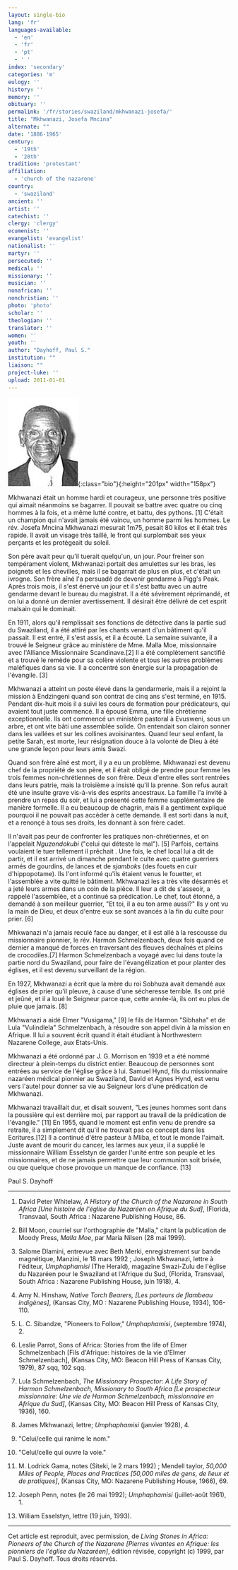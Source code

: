 ```yaml
---
layout: single-bio
lang: 'fr'
languages-available:
  - 'en'
  - 'fr'
  - 'pt'
  - ' '
index: 'secondary'
categories: 'm'
eulogy: ''
history: ''
memory: ''
obituary: ''
permalink: '/fr/stories/swaziland/mkhwanazi-josefa/'
title: "Mkhwanazi, Josefa Mncina"
alternate: ""
date: '1886-1965'
century:
  - '19th'
  - '20th'
tradition: 'protestant'
affiliation:
  - 'church of the nazarene'
country:
  - 'swaziland'
ancient: ''
artist: ''
catechist: ''
clergy: 'clergy'
ecumenist: ''
evangelist: 'evangelist'
nationalist: ''
martyr: ''
persecuted: ''
medical: ''
missionary: ''
musician: ''
nonafrican: ''
nonchristian: ''
photo: 'photo'
scholar: ''
theologian: ''
translator: ''
women: ''
youth: ''
author: "Dayhoff, Paul S."
institution: ""
liaison: ""
project-luke: ''
upload: 2011-01-01
---
```


![Josefa Mncina Mkhwanazi](/images/bio-pics/swaziland/mkhwanazi-josefa/mkhwanazi-josefa.jpg){:class="bio"}{:height="201px" width="158px"}

Mkhwanazi était un homme hardi et courageux, une personne très positive qui aimait néanmoins se bagarrer. Il pouvait se battre avec quatre ou cinq hommes à la fois, et a même lutté contre, et battu, des pythons. [1] C'était un champion qui n'avait jamais été vaincu, un homme parmi les hommes. Le rév. Josefa Mncina Mkhwanazi mesurait 1m75, pesait 80 kilos et il était très rapide. Il avait un visage très taillé, le front qui surplombait ses yeux perçants et les prot&eacute;geait du soleil.

Son père avait peur qu'il tuerait quelqu'un, un jour. Pour freiner son tempérament violent, Mkhwanazi portait des amulettes sur les bras, les poignets et les chevilles, mais il se bagarrait de plus en plus, et c'&eacute;tait un ivrogne. Son frère aîné l'a persuadé de devenir gendarme à Pigg's Peak. Après trois mois, il s'est &eacute;nervé un jour et il s'est battu avec un autre gendarme devant le bureau du magistrat. Il a été sévèrement r&eacute;primand&eacute;, et on lui a donné un dernier avertissement. Il désirait être délivré de cet esprit malsain qui le dominait.

En 1911, alors qu'il remplissait ses fonctions de détective dans la partie sud du Swaziland, il a été attiré par les chants venant d'un bâtiment qu'il passait. Il est entré, il s'est assis, et il a écouté. La semaine suivante, il a trouvé le Seigneur grâce au ministère de Mme. Malla  Moe, missionnaire avec l'Alliance Missionnaire Scandinave.[2] Il a été complètement sanctifié et a trouvé le remède pour sa colère violente et tous les autres problèmes maléfiques dans sa vie. Il a concentré son énergie sur la propagation de l'évangile. [3]

Mkhwanazi a atteint un poste élevé dans la gendarmerie, mais il a rejoint la mission à Endzingeni quand son contrat de cinq ans s'est terminé, en 1915. Pendant dix-huit mois il a suivi les cours de formation pour prédicateurs, qui avaient tout juste commencé. Il a épousé Emma, une fille chrétienne exceptionnelle. Ils ont commencé un ministère pastoral à Evusweni, sous un arbre, et ont vite bâti une assemblée solide. On entendait son clairon sonner dans les vallées et sur les collines avoisinantes. Quand leur seul enfant, la petite Sarah, est morte, leur résignation douce à la volonté de Dieu à été une grande leçon pour leurs amis Swazi.

Quand son frère aîné est mort, il y a eu un problème. Mkhwanazi est devenu chef de la propriété de son père, et il était obligé de prendre pour femme les trois femmes non-chrétiennes de son frère. Deux d'entre elles sont rentrées dans leurs patrie, mais la troisième a insisté qu'il la prenne. Son refus aurait été une insulte grave vis-à-vis des esprits ancestraux. La famille l'a invité à prendre un repas du soir, et lui a présenté cette femme supplémentaire de manière formelle. Il a eu beaucoup de chagrin, mais il a gentiment expliqué pourquoi il ne pouvait pas accéder à cette demande. Il est sorti dans la nuit, et a renonçé à tous ses droits, les donnant à son frère cadet.

Il n'avait pas peur de confronter les pratiques non-chrétiennes, et on l'appelait *Nguzondokubi* ("celui qui déteste le mal"). [5] Parfois, certains voulaient le tuer tellement il prêchait . Une fois, le chef local lui a dit de partir, et il est arrivé un dimanche pendant le culte avec quatre guerriers armés de gourdins, de lances et de *sjamboks* (des fouets en cuir d'hippopotame). Ils l'ont informé qu'ils étaient venus le fouetter, et l'assemblée a vite quitté le bâtiment. Mkhwanazi les a très vite désarmés et a jeté leurs armes dans un coin de la pièce. Il leur a dit de s'asseoir, a rappelé l'assemblée, et a continué sa prédication. Le chef, tout étonné, a demandé à son meilleur guerrier, "Et toi, il a eu ton arme aussi?" Ils y ont vu la main de Dieu, et deux d'entre eux se sont avanc&eacute;s à la fin du culte pour prier. [6]

Mhkwanazi n'a jamais reculé face au danger, et il est allé à la rescousse du missionnaire pionnier, le rév. Harmon Schmelzenbach, deux fois quand ce dernier a manqué de forces en traversant des fleuves déchaînés et pleins de crocodiles.[7] Harmon Schmelzenbach a voyagé avec lui dans toute la partie nord du Swaziland, pour faire de l'évangélization et pour planter des églises, et il est devenu surveillant de la région.

En 1927, Mkhwanazi a écrit que la mère du roi Sobhuza avait demandé aux églises de prier qu'il pleuve, à cause d'une sécheresse terrible. Ils ont prié et jeûné, et il a loué le Seigneur parce que, cette année-là, ils ont eu plus de pluie que jamais. [8]

Mkhwanazi a aidé Elmer "Vusigama," [9] le fils de Harmon "Sibhaha" et de Lula "Vulindlela" Schmelzenbach, à résoudre son appel divin à la mission en Afrique. Il lui a souvent écrit quand it était étudiant à Northwestern Nazarene College, aux Etats-Unis.

Mkhwanazi a été ordonné par J. G. Morrison en 1939 et a été nommé directeur à plein-temps du district entier. Beaucoup de personnes sont entrées au service de l'église grâce à lui. Samuel Hynd, fils du missionnaire nazaréen médical pionnier au Swaziland, David et Agnes Hynd, est venu vers l'autel pour donner sa vie au Seigneur lors d'une prédication de Mkhwanazi.

Mkhwanazi travaillait dur, et disait souvent, "Les jeunes hommes sont dans la poussière qui est derrière moi, par rapport au travail de la prédication de l'évangile." [11] En 1955, quand le moment est enfin venu de prendre sa retraite, il a simplement dit qu'il ne trouvait pas ce concept dans les Ecritures.[12] Il a continué d'être pasteur à Mliba, et tout le monde l'aimait. Juste avant de mourir du cancer, les larmes aux yeux, il a supplié le missionnaire William Esselstyn de garder l'unité entre son peuple et les missionnaires, et de ne jamais permettre que leur communion soit brisée, ou que quelque chose provoque un manque de confiance. [13]

Paul S. Dayhoff

---

1. David Peter Whitelaw, *A History of the Church of the Nazarene in South Africa [Une histoire de l'église du Nazaréen en Afrique du Sud]*, (Florida, Transvaal, South Africa : Nazarene Publishing House, 86.

2. Bill Moon, courriel sur l'orthographie de "Malla," citant la publication de Moody Press, *Malla Moe*, par Maria Nilsen (28 mai 1999).

3. Salome Dlamini, entrevue avec Beth Merki, enregistrement sur bande magnétique, Manzini, le 18 mars 1992 ; Joseph Mkhwanazi, lettre à l'éditeur, *Umphaphamisi* (The Herald), magazine Swazi-Zulu de l'église du Nazaréen pour le Swaziland et l'Afrique du Sud, (Florida, Transvaal, South Africa : Nazarene Publishing House, juin 1918), 4.

4. Amy N. Hinshaw, *Native Torch Bearers, [Les porteurs de flambeau indigènes]*, (Kansas City, MO : Nazarene Publishing House, 1934), 106-110.

5. L. C. Sibandze, "Pioneers to Follow," *Umphaphamisi*, (septembre 1974), 2.

6. Leslie Parrot, Sons of Africa: Stories from the life of Elmer Schmelzenbach [Fils d'Afrique: histoires de la vie d'Elmer Schmelzenbach], (Kansas City, MO: Beacon Hill Press of Kansas City, 1979), 87 sqq, 102 sqq.

7. Lula Schmelzenbach, *The Missionary Prospector: A Life Story of Harmon Schmelzenbach, Missionary to South Africa [Le prospecteur missionnaire: Une vie de Harmon Schmelzenbach, missionnaire en Afrique du Sud]*, (Kansas City, MO: Beacon Hill Press of Kansas City, 1936), 160.

8.  James Mkhwanazi, lettre; *Umphaphamisi* (janvier 1928), 4.

9. "Celui/celle qui ranime le nom."

10. "Celui/celle qui ouvre la voie."

11. M. Lodrick Gama, notes (Siteki, le 2 mars 1992) ; Mendell taylor, *50,000 Miles of People, Places and Practices [50,000 miles de gens, de lieux et de pratiques]*, (Kansas City, MO: Nazarene Publishing House, 1966), 69.

12. Joseph Penn, notes (le 26 mai 1992); *Umphaphamisi* (juillet-août 1961), 1.

13. William Esselstyn, lettre (19 juin, 1993).

---

Cet article est reproduit, avec permission, de *Living Stones in Africa: Pioneers of the Church of the Nazarene [Pierres vivantes en Afrique: les pionniers de l'église du Nazaréen]*, édition révisée, copyright (c) 1999, par Paul S. Dayhoff. Tous droits réservés.
